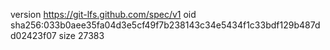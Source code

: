 version https://git-lfs.github.com/spec/v1
oid sha256:033b0aee35fa04d3e5cf49f7b238143c34e5434f1c33bdf129b487dd02423f07
size 27383
